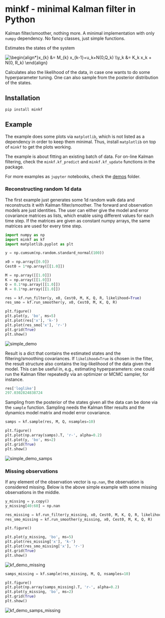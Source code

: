 # minkf - minimal Kalman filter in Python
Kalman filter/smoother, nothing more. A minimal implementation with only `numpy` dependency. No fancy classes, just simple functions.

Estimates the states of the system

<img src="https://latex.codecogs.com/svg.image?\begin{align*}x_{k}&space;&=&space;M_{k}&space;x_{k-1}&plus;u_k&plus;N(0,Q_k)&space;\\y_k&space;&=&space;K_k&space;x_k&space;&plus;&space;N(0,&space;R_k).&space;\end{align}&space;" title="\begin{align*}x_{k} &= M_{k} x_{k-1}+u_k+N(0,Q_k) \\y_k &= K_k x_k + N(0, R_k) \end{align} " />

Calculates also the likelihood of the data, in case one wants to do some hyperparameter tuning. One can also sample from the posterior distribution of the states.

## Installation

`pip install minkf`

## Example

The example does some plots via `matplotlib`, which is not listed as a dependency in order to keep them minimal. Thus, install `matplotlib` on top of `minkf` to get the plots working.

The example is about fitting an existing batch of data. For on-line Kalman filtering, check the `minkf.kf_predict` and `minkf.kf_update` functions in the package.

For more examples as `jupyter` notebooks, check the [demos](https://github.com/solbes/minkf/tree/main/demos) folder.

### Reconstructing random 1d data

The first example just generates some 1d random walk data and reconstructs it with Kalman filter/smoother. The forward and observation models are just identities. The user can either give the model and error covariance matrices as lists, which enable using different values for each time step. If the matrices are given as constant numpy arrays, the same matrices are used for every time step.

```python
import numpy as np
import minkf as kf
import matplotlib.pyplot as plt

y = np.cumsum(np.random.standard_normal(100))

x0 = np.array([0.0])
Cest0 = 1*np.array([[1.0]])

M = np.array([[1.0]])
K = np.array([[1.0]])
Q = 0.1*np.array([[1.0]])
R = 0.1*np.array([[1.0]])

res = kf.run_filter(y, x0, Cest0, M, K, Q, R, likelihood=True)
res_smo = kf.run_smoother(y, x0, Cest0, M, K, Q, R)

plt.figure()
plt.plot(y, 'bo', ms=5)
plt.plot(res['x'], 'k-')
plt.plot(res_smo['x'], 'r-')
plt.grid(True)
plt.show()
```
![simple_demo](https://user-images.githubusercontent.com/6495497/132949472-aaada8ba-d63f-4b47-b1c3-b133ff492914.png)

Result is a dict that contains the estimated states and the filtering/smoothing covariances. If `likelihood=True` is chosen in the filter, the result structure also contains the log-likelihood of the data given the model. This can be useful in, e.g., estimating hyperparameters: one could run the Kalman filter repeatedly via an optimizer or MCMC sampler, for instance.

```python
res['loglike']
297.0302824838724
```

Sampling from the posterior of the states given all the data can be done via the `sample` function. Sampling needs the Kalman filter results and the dynamics model matrix and model error covariance.

```python
samps = kf.sample(res, M, Q, nsamples=10)

plt.figure()
plt.plot(np.array(samps).T, 'r-', alpha=0.2)
plt.plot(y, 'bo', ms=2)
plt.grid(True)
plt.show()
```

![simple_demo_samps](https://user-images.githubusercontent.com/6495497/132949632-d9a18f9e-7140-446c-b6e3-b31726223c32.png)

### Missing observations

If any element of the observation vector is `np.nan`, the observation is considered missing. Below is the above simple example with some missing observations in the middle.

```python
y_missing = y.copy()
y_missing[40:60] = np.nan

res_missing = kf.run_filter(y_missing, x0, Cest0, M, K, Q, R, likelihood=True)
res_smo_missing = kf.run_smoother(y_missing, x0, Cest0, M, K, Q, R)

plt.figure()

plt.plot(y_missing, 'bo', ms=5)
plt.plot(res_missing['x'], 'k-')
plt.plot(res_smo_missing['x'], 'r-')
plt.grid(True)
plt.show()
```

![kf_demo_missing](https://user-images.githubusercontent.com/6495497/160231911-60968d72-b788-4147-9ff3-e27e28152e15.png)

```python
samps_missing = kf.sample(res_missing, M, Q, nsamples=10)

plt.figure()
plt.plot(np.array(samps_missing).T, 'r-', alpha=0.2)
plt.plot(y_missing, 'bo', ms=2)
plt.grid(True)
plt.show()
```

![kf_demo_samps_missing](https://user-images.githubusercontent.com/6495497/160231955-3e2db6b9-4372-470e-b4d9-e9fa59bfd4d9.png)
